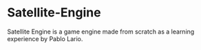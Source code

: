 # Satellite-Engine
Satellite Engine is a game engine made from scratch as a learning experience by Pablo Lario.
